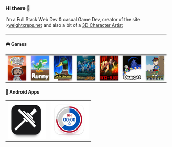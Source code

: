 ### Hi there 👋
I'm a Full Stack Web Dev & casual Game Dev, creator of the site ⚡[weightxreps.net](https://weightxreps.net/) and also a bit of a [3D Character Artist](https://www.artstation.com/bandinopla)

--- 

#### :video_game: Games
  
<table>
    <tr>
    <td><a href="https://twitter.com/pipthegame" target="_blank"><img src="imgs/pip.jpg" title="Unity"/></a></td> 
        <td><a href="https://play.google.com/store/apps/details?id=net.weightxreps.runny" target="_blank"><img src="imgs/runny.jpg" title="Unity"/></a></td>
        <td><a href="https://www.youtube.com/watch?v=efibch1xEws" target="_blank"><img src="imgs/ducks.jpg" title="Flash"/></a></td>
        <td><a href="https://www.youtube.com/watch?v=Ub88d1hcnHA" target="_blank"><img src="imgs/magic.jpg" title="Flash"/></a></td>   
        <td>
        <a href="https://www.instagram.com/p/CUf8u4DI21t/" target="_blank"><img src="imgs/dob.jpg" title="Flash"/></a></td> 
        <td><a href="https://youtu.be/N0xV2ZuBPDI" target="_blank"><img src="imgs/canicas.jpg" title="Flash"/></a></td>
        <td><a href="https://youtu.be/BKqcl3QQWEQ" target="_blank"><img src="imgs/tetris.jpg" title="Flash"/></a></td> 
    </tr>
</table>

#### :iphone: Android Apps

<table background="white"> 
  <tr>
    <td width="120"><a href="https://play.google.com/store/apps/details?id=net.weightxreps.app" target="_blank"><img src="imgs/app-wxr.jpg" width="300"/></a></td>  
    <td width="120"><a href="https://play.google.com/store/apps/details?id=net.weightxreps.resttimechronometer" target="_blank"><img src="imgs/app-contador.jpg" width="300"/></a></td>  
  </tr> 
</table> 

<!--
- 🔭 I’m currently working on ...
- 🌱 I’m currently learning ...
- 👯 I’m looking to collaborate on ...
- 🤔 I’m looking for help with ...
- 💬 Ask me about ...
- 📫 How to reach me: ...
- 😄 Pronouns: ...
- ⚡ Fun fact: ...
-->

